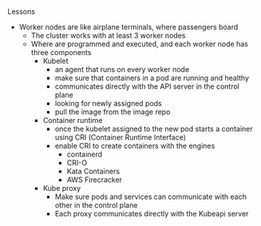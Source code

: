 Lessons 

- Worker nodes are like airplane terminals, where passengers board
    - The cluster works with at least 3 worker nodes
    - Where are programmed and executed, and each worker node has three components
        - Kubelet
            - an agent that runs on every worker node
            - make sure that containers in a pod are running and healthy
            - communicates directly with the API server in the control plane
            - looking for newly assigned pods
            - pull the image from the image repo
        - Container runtime
            - once the kubelet assigned to the new pod starts a container using CRI (Container Runtime Interface)
            - enable CRI to create containers with the engines
                - containerd
                - CRI-O 
                - Kata Containers
                - AWS Firecracker
        - Kube proxy
            - Make sure pods and services can communicate with each other in the control plane
            - Each proxy communicates directly with the Kubeapi server